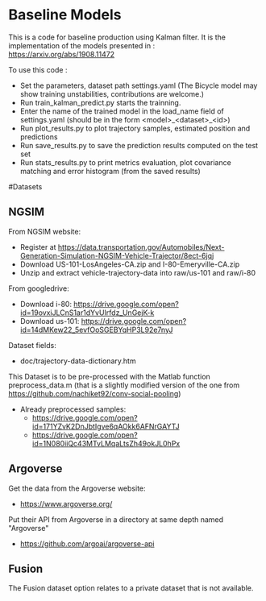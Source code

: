 # Baseline Models

This is a code for baseline production using Kalman filter.
It is the implementation of the models presented in : https://arxiv.org/abs/1908.11472

To use this code :
* Set the parameters, dataset path settings.yaml (The Bicycle model may show training unstabilities, contributions are welcome.)
* Run train_kalman_predict.py starts the trainning.
* Enter the name of the trained model in the load_name field of settings.yaml (should be in the form \<model>\_\<dataset>\_\<id>) 
* Run plot_results.py to plot trajectory samples, estimated position and predictions
* Run save_results.py to save the prediction results computed on the test set
* Run stats_results.py to print metrics evaluation, plot covariance matching and error histogram (from the saved results)

#Datasets

## NGSIM
  
From NGSIM website:  
* Register at https://data.transportation.gov/Automobiles/Next-Generation-Simulation-NGSIM-Vehicle-Trajector/8ect-6jqj  
* Download US-101-LosAngeles-CA.zip and I-80-Emeryville-CA.zip  
* Unzip and extract vehicle-trajectory-data into raw/us-101 and raw/i-80  
  
From googledrive:  
* Download i-80: https://drive.google.com/open?id=19ovxiJLCnS1ar1dYvUIrfdz_UnGejK-k  
* Download us-101: https://drive.google.com/open?id=14dMKew22_5evfOoSGEBYqHP3L92e7nyJ  

Dataset fields:  
* doc/trajectory-data-dictionary.htm  

This Dataset is to be pre-processed with the Matlab function preprocess_data.m (that is a slightly modified version of the one from https://github.com/nachiket92/conv-social-pooling)

* Already preprocessed samples:
    * https://drive.google.com/open?id=171YZvK2DnJbtIgve6qAOkk6AFNrGAYTJ
    * https://drive.google.com/open?id=1N080iiQc43MTvLMqaLtsZh49okJL0hPx
    
    
## Argoverse

Get the data from the Argoverse website:
* https://www.argoverse.org/

Put their API from Argoverse in a directory at same depth named "Argoverse"
* https://github.com/argoai/argoverse-api

## Fusion

The Fusion dataset option relates to a private dataset that is not available.
